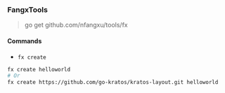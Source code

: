### FangxTools

> go get github.com/nfangxu/tools/fx

#### Commands

- `fx create`

```bash
fx create helloworld
# Or
fx create https://github.com/go-kratos/kratos-layout.git helloworld
```